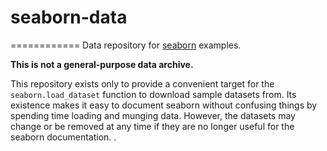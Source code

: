 seaborn-data
============
============
Data repository for [seaborn](http://seaborn.pydata.org/)  examples.

**This is not a general-purpose data  archive.**
 
This repository exists only  to provide a convenient target for the `seaborn.load_dataset` function to download sample datasets from. Its existence makes it easy to document seaborn without confusing things by spending time loading and munging data. However,  the datasets may change or be removed at any  time if they are no longer useful for the seaborn documentation.
. 
